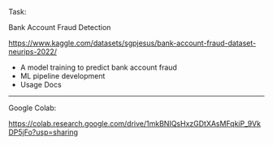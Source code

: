 Task:

Bank Account Fraud Detection

https://www.kaggle.com/datasets/sgpjesus/bank-account-fraud-dataset-neurips-2022/

- A model training to predict bank account fraud
- ML pipeline development
- Usage Docs

<hr>

Google Colab:

https://colab.research.google.com/drive/1mkBNIQsHxzGDtXAsMFqkiP_9VkDP5jFo?usp=sharing
